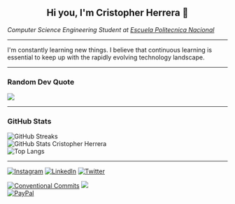 <!-- Presentation -->
<h2 align="center">
  Hi you, I'm Cristopher Herrera 🚀
</h2>

<!-- Roles -->
*Computer Science Engineering Student at [Escuela Politecnica Nacional](https://www.epn.edu.ec/)*

---

I'm constantly learning new things. I believe that continuous learning is essential to keep up with the rapidly evolving technology landscape.

---

### Random Dev Quote

![](https://quotes-github-readme.vercel.app/api?type=horizontal&theme=tokyonight)

---

### GitHub Stats

![GitHub Streaks](https://github-readme-streak-stats.herokuapp.com/?user=cristoxdxd&layout=compact&langs_count=10&count_private=true,issues&show_icons=true&show_owner=true&theme=tokyonight)  
![GitHub Stats Cristopher Herrera](https://github-readme-stats.vercel.app/api?username=cristoxdxd&count_private=true,issues&show_icons=true&show_owner=true&theme=tokyonight)  
![Top Langs](https://github-readme-stats.vercel.app/api/top-langs?username=cristoxdxd&layout=compact&langs_count=10&count_private=true,issues&show_icons=true&show_owner=true&theme=tokyonight&hide=css,html,javascript,java,typescript,c,c%2B%2B)

---

[![Instagram](https://img.shields.io/badge/Instagram-%23E4405F.svg?logo=Instagram&logoColor=white)](https://instagram.com/cristo.dev) [![LinkedIn](https://img.shields.io/badge/LinkedIn-%230077B5.svg?logo=linkedin&logoColor=white)](https://linkedin.com/in/cristoxdxd) [![Twitter](https://img.shields.io/badge/Twitter-%231DA1F2.svg?logo=Twitter&logoColor=white)](https://twitter.com/cristoxdxd_tw) 

[![Conventional Commits](https://img.shields.io/badge/Conventional%20Commits-1.0.0-yellow.svg)](https://conventionalcommits.org) [![](https://visitcount.itsvg.in/api?id=cristoxdxd&icon=0&color=0)](https://visitcount.itsvg.in) <!-- ![Visitors](https://visitor-badge.glitch.me/badge?page_id=cristoxdxd.cristoxdxd) -->  
[![PayPal](https://img.shields.io/badge/PayPal-00457C?style=for-the-badge&logo=paypal&logoColor=white)](https://paypal.me/cristoxdxd) 
